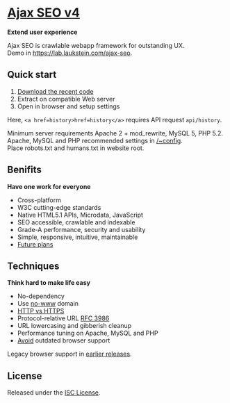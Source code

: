 # [Ajax SEO v4](https://lab.laukstein.com/ajax-seo)
**Extend user experience**

Ajax SEO is crawlable webapp framework for outstanding UX.<br>
Demo in <https://lab.laukstein.com/ajax-seo>.


## Quick start

1. [Download the recent code](https://github.com/laukstein/ajax-seo/archive/master.zip)
2. Extract on compatible Web server
3. Open in browser and setup settings

Here, `<a href=history>href=history</a>` requires API request `api/history`.

Minimum server requirements Apache 2 + mod_rewrite, MySQL 5, PHP 5.2.<br>
Apache, MySQL and PHP recommended settings in [/~config](~config).<br>
Place robots.txt and humans.txt in website root.


## Benifits
**Have one work for everyone**

* Cross-platform
* W3C cutting-edge standards
* Native HTML5.1 APIs, Microdata, JavaScript
* SEO accessible, crawlable and indexable
* Grade-A performance, security and usability
* Simple, responsive, intuitive, maintainable
* [Future plans](https://github.com/laukstein/ajax-seo/wiki/Plans)


## Techniques
**Think hard to make life easy**

* No-dependency
* Use [no-www](http://no-www.org) domain
* [HTTP vs HTTPS](https://www.httpvshttps.com)
* Protocol-relative URL [RFC 3986](http://tools.ietf.org/html/rfc3986#section-4.2)
* URL lowercasing and gibberish cleanup
* Performance tuning on Apache, MySQL and PHP
* [Avoid](http://dowebsitesneedtolookexactlythesameineverybrowser.com) outdated browser support

Legacy browser support in [earlier releases](https://github.com/laukstein/ajax-seo/releases).


## License

Released under the [ISC License](LICENSE).
